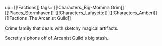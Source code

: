 up:: [[!Factions]]
tags:: [[!Characters_Big-Momma Grim]] [[!Places_Stormhaven]] [[!Characters_Lafayette]] [[!Characters_Amberi]] [[!Factions_The Arcanist Guild]]

Crime family that deals with sketchy magical artifacts.

Secretly siphons off of Arcanist Guild's big stash.

